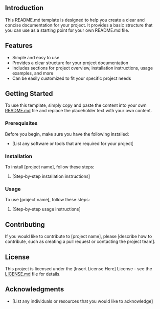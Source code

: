 ## Introduction

This README.md template is designed to help you create a clear and concise documentation for your project. It provides a basic structure that you can use as a starting point for your own README.md file.

## Features

- Simple and easy to use
- Provides a clear structure for your project documentation
- Includes sections for project overview, installation instructions, usage examples, and more
- Can be easily customized to fit your specific project needs

## Getting Started

To use this template, simply copy and paste the content into your own [README.md](http://readme.md/) file and replace the placeholder text with your own content.

### Prerequisites

Before you begin, make sure you have the following installed:

- [List any software or tools that are required for your project]

### Installation

To install [project name], follow these steps:

1. [Step-by-step installation instructions]

### Usage

To use [project name], follow these steps:

1. [Step-by-step usage instructions]

## Contributing

If you would like to contribute to [project name], please [describe how to contribute, such as creating a pull request or contacting the project team].

## License

This project is licensed under the [Insert License Here] License - see the [LICENSE.md](http://license.md/) file for details.

## Acknowledgments

- [List any individuals or resources that you would like to acknowledge]
